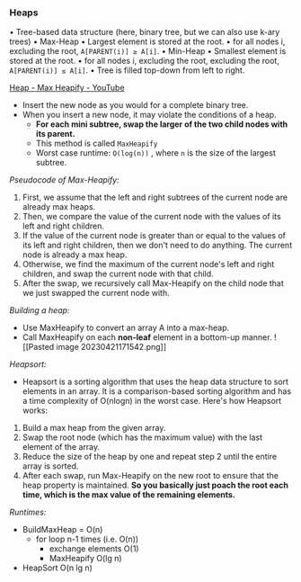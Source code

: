 ### Heaps
• Tree-based data structure (here, binary tree, but we can also use k-ary trees) 
• Max-Heap 
	• Largest element is stored at the root. 
	• for all nodes i, excluding the root, `A[PARENT(i)] ≥ A[i]`. 
• Min-Heap 
	• Smallest element is stored at the root. 
	• for all nodes i, excluding the root, excluding the root, `A[PARENT(i)] ≤ A[i]`. 
• Tree is filled top-down from left to right.

[Heap - Max Heapify - YouTube](https://www.youtube.com/watch?v=5iBUTMWGtIQ)
- Insert the new node as you would for a complete binary tree. 
- When you insert a new node, it may violate the conditions of a heap. 
	- **For each mini subtree, swap the larger of the two child nodes with its parent.**
	- This method is called `MaxHeapify`
	- Worst case runtime: `O(log(n))` , where `n` is the size of the largest subtree. 

*Pseudocode of Max-Heapify:*
1.  First, we assume that the left and right subtrees of the current node are already max heaps.
2.  Then, we compare the value of the current node with the values of its left and right children.
3.  If the value of the current node is greater than or equal to the values of its left and right children, then we don't need to do anything. The current node is already a max heap.
4.  Otherwise, we find the maximum of the current node's left and right children, and swap the current node with that child.
5.  After the swap, we recursively call Max-Heapify on the child node that we just swapped the current node with.

*Building a heap:*
- Use MaxHeapify to convert an array A into a max-heap.
- Call MaxHeapify on each **non-leaf** element in a bottom-up manner.
![[Pasted image 20230421171542.png]]

*Heapsort:*
- Heapsort is a sorting algorithm that uses the heap data structure to sort elements in an array. It is a comparison-based sorting algorithm and has a time complexity of O(nlogn) in the worst case.
Here's how Heapsort works:
1.  Build a max heap from the given array.
2.  Swap the root node (which has the maximum value) with the last element of the array.
3.  Reduce the size of the heap by one and repeat step 2 until the entire array is sorted.
4.  After each swap, run Max-Heapify on the new root to ensure that the heap property is maintained.
**So you basically just poach the root each time, which is the max value of the remaining elements.**

*Runtimes:*
- BuildMaxHeap = O(n) 
	- for loop n-1 times (i.e. O(n)) 
		- exchange elements O(1) 
		- MaxHeapify O(lg n)
- HeapSort O(n lg n)